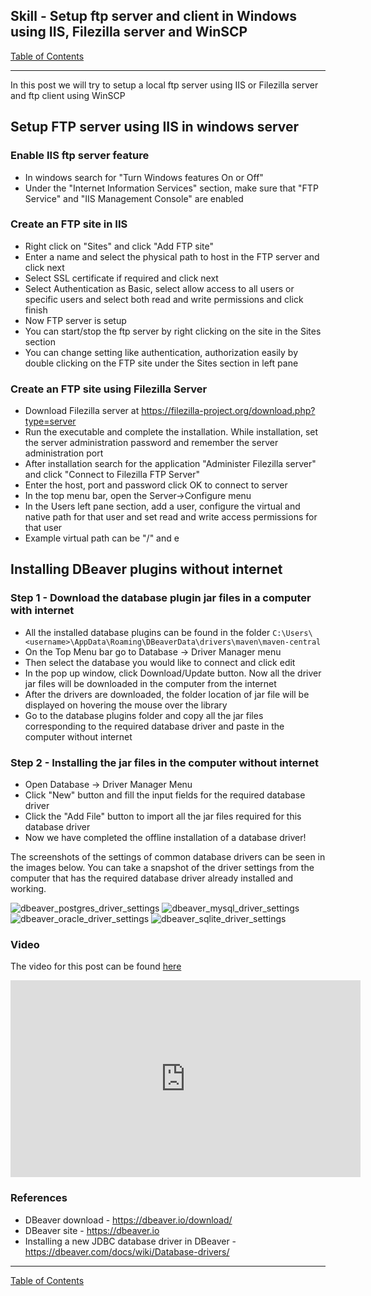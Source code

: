## Skill - Setup ftp server and client in Windows using IIS, Filezilla server and WinSCP

[Table of Contents](https://nagasudhir.blogspot.com/2020/04/taming-python-table-of-contents.html)

<hr/>

In this post we will try to setup a local ftp server using IIS or Filezilla server and ftp client using WinSCP

## Setup FTP server using IIS in windows server
### Enable IIS ftp server feature
* In windows search for "Turn Windows features On or Off" 
* Under the "Internet Information Services" section, make sure that "FTP Service" and "IIS Management Console" are enabled

### Create an FTP site in IIS
* Right click on "Sites" and click "Add FTP site"
* Enter a name and select the physical path to host in the FTP server and click next
* Select SSL certificate if required and click next
* Select Authentication as Basic, select allow access to all users or specific users and select both read and write permissions and click finish
* Now FTP server is setup
* You can start/stop the ftp server by right clicking on the site in the Sites section
* You can change setting like authentication, authorization easily by double clicking on the FTP site under the Sites section in left pane 

### Create an FTP site using Filezilla Server
* Download Filezilla server at https://filezilla-project.org/download.php?type=server
* Run the executable and complete the installation. While installation, set the server administration password and remember the server administration port
* After installation search for the application "Administer Filezilla server" and click "Connect to Filezilla FTP Server"
* Enter the host, port and password click OK to connect to server
* In the top menu bar, open the Server->Configure menu
* In the Users left pane section, add a user, configure the virtual and native path for that user and set read and write access permissions for that user
* Example virtual path can be "/" and e

## Installing DBeaver plugins without internet
### Step 1 - Download the database plugin jar files in a computer with internet  
* All the installed database plugins can be found in the folder
```C:\Users\<username>\AppData\Roaming\DBeaverData\drivers\maven\maven-central```
* On the Top Menu bar go to Database -> Driver Manager menu
* Then select the database you would like to connect and click edit
* In the pop up window, click Download/Update button. Now all the driver jar files will be downloaded in the computer from the internet
* After the drivers are downloaded, the folder location of jar file will be displayed on hovering the mouse over the library
* Go to the database plugins folder and copy all the jar files corresponding to the required database driver and paste in the computer without internet

### Step 2 - Installing the jar files in the computer without internet
* Open Database -> Driver Manager Menu
* Click "New" button and fill the input fields for the required database driver
* Click the "Add File" button to import all the jar files required for this database driver
* Now we have completed the offline installation of a database driver!

 The screenshots of the settings of common database drivers can be seen in the images below. You can take a snapshot of the driver settings from the computer that has the required database driver already installed and working.
 
 ![dbeaver_postgres_driver_settings](https://github.com/nagasudhirpulla/taming_python/raw/master/blog/skills/assets/img/dbeaver_postgres_driver_settings.png)
 ![dbeaver_mysql_driver_settings](https://github.com/nagasudhirpulla/taming_python/raw/master/blog/skills/assets/img/dbeaver_mysql_driver_settings.png)
 ![dbeaver_oracle_driver_settings](https://github.com/nagasudhirpulla/taming_python/raw/master/blog/skills/assets/img/dbeaver_oracle_driver_settings.png)
 ![dbeaver_sqlite_driver_settings](https://github.com/nagasudhirpulla/taming_python/raw/master/blog/skills/assets/img/dbeaver_sqlite_driver_settings.png)
 ### Video
The video for this post can be found [here](https://youtu.be/QvW1TBpimcs)

<iframe width="560" height="315" src="https://www.youtube.com/embed/QvW1TBpimcs" title="YouTube video player" frameborder="0" allow="accelerometer; autoplay; clipboard-write; encrypted-media; gyroscope; picture-in-picture" allowfullscreen></iframe>
 
### References
* DBeaver download - https://dbeaver.io/download/
* DBeaver site - https://dbeaver.io
* Installing a new JDBC database driver in DBeaver - https://dbeaver.com/docs/wiki/Database-drivers/

<hr/>

[Table of Contents](https://nagasudhir.blogspot.com/2020/04/taming-python-table-of-contents.html)




<!--stackedit_data:
eyJoaXN0b3J5IjpbLTQxNjYzOTkzNCw5OTQ0OTc5MjksLTIyOD
A4MDE5NiwzNTcxNzY5MzBdfQ==
-->